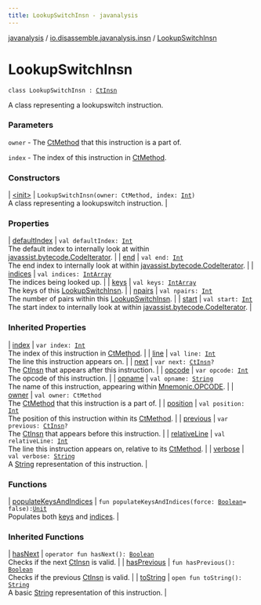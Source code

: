 ```yaml
---
title: LookupSwitchInsn - javanalysis
---
```


[javanalysis](../../index.html) / [io.disassemble.javanalysis.insn](../index.html) / [LookupSwitchInsn](./index.html)

# LookupSwitchInsn

`class LookupSwitchInsn : `[`CtInsn`](../-ct-insn/index.html)

A class representing a lookupswitch instruction.

### Parameters

`owner` - The [CtMethod](#) that this instruction is a part of.

`index` - The index of this instruction in [CtMethod](#).

### Constructors

| [&lt;init&gt;](-init-.html) | `LookupSwitchInsn(owner: CtMethod, index: `[`Int`](https://kotlinlang.org/api/latest/jvm/stdlib/kotlin/-int/index.html)`)`<br>A class representing a lookupswitch instruction. |

### Properties

| [defaultIndex](default-index.html) | `val defaultIndex: `[`Int`](https://kotlinlang.org/api/latest/jvm/stdlib/kotlin/-int/index.html)<br>The default index to internally look at within [javassist.bytecode.CodeIterator](#). |
| [end](end.html) | `val end: `[`Int`](https://kotlinlang.org/api/latest/jvm/stdlib/kotlin/-int/index.html)<br>The end index to internally look at within [javassist.bytecode.CodeIterator](#). |
| [indices](indices.html) | `val indices: `[`IntArray`](https://kotlinlang.org/api/latest/jvm/stdlib/kotlin/-int-array/index.html)<br>The indices being looked up. |
| [keys](keys.html) | `val keys: `[`IntArray`](https://kotlinlang.org/api/latest/jvm/stdlib/kotlin/-int-array/index.html)<br>The keys of this [LookupSwitchInsn](./index.html). |
| [npairs](npairs.html) | `val npairs: `[`Int`](https://kotlinlang.org/api/latest/jvm/stdlib/kotlin/-int/index.html)<br>The number of pairs within this [LookupSwitchInsn](./index.html). |
| [start](start.html) | `val start: `[`Int`](https://kotlinlang.org/api/latest/jvm/stdlib/kotlin/-int/index.html)<br>The start index to internally look at within [javassist.bytecode.CodeIterator](#). |

### Inherited Properties

| [index](../-ct-insn/--index--.html) | `var index: `[`Int`](https://kotlinlang.org/api/latest/jvm/stdlib/kotlin/-int/index.html)<br>The index of this instruction in [CtMethod](#). |
| [line](../-ct-insn/line.html) | `val line: `[`Int`](https://kotlinlang.org/api/latest/jvm/stdlib/kotlin/-int/index.html)<br>The line this instruction appears on. |
| [next](../-ct-insn/next.html) | `var next: `[`CtInsn`](../-ct-insn/index.html)`?`<br>The [CtInsn](../-ct-insn/index.html) that appears after this instruction. |
| [opcode](../-ct-insn/opcode.html) | `var opcode: `[`Int`](https://kotlinlang.org/api/latest/jvm/stdlib/kotlin/-int/index.html)<br>The opcode of this instruction. |
| [opname](../-ct-insn/opname.html) | `val opname: `[`String`](https://kotlinlang.org/api/latest/jvm/stdlib/kotlin/-string/index.html)<br>The name of this instruction, appearing within [Mnemonic.OPCODE](#). |
| [owner](../-ct-insn/owner.html) | `val owner: CtMethod`<br>The [CtMethod](#) that this instruction is a part of. |
| [position](../-ct-insn/position.html) | `val position: `[`Int`](https://kotlinlang.org/api/latest/jvm/stdlib/kotlin/-int/index.html)<br>The position of this instruction within its [CtMethod](#). |
| [previous](../-ct-insn/previous.html) | `var previous: `[`CtInsn`](../-ct-insn/index.html)`?`<br>The [CtInsn](../-ct-insn/index.html) that appears before this instruction. |
| [relativeLine](../-ct-insn/relative-line.html) | `val relativeLine: `[`Int`](https://kotlinlang.org/api/latest/jvm/stdlib/kotlin/-int/index.html)<br>The line this instruction appears on, relative to its [CtMethod](#). |
| [verbose](../-ct-insn/verbose.html) | `val verbose: `[`String`](https://kotlinlang.org/api/latest/jvm/stdlib/kotlin/-string/index.html)<br>A [String](https://kotlinlang.org/api/latest/jvm/stdlib/kotlin/-string/index.html) representation of this instruction. |

### Functions

| [populateKeysAndIndices](populate-keys-and-indices.html) | `fun populateKeysAndIndices(force: `[`Boolean`](https://kotlinlang.org/api/latest/jvm/stdlib/kotlin/-boolean/index.html)` = false): `[`Unit`](https://kotlinlang.org/api/latest/jvm/stdlib/kotlin/-unit/index.html)<br>Populates both [keys](keys.html) and [indices](indices.html). |

### Inherited Functions

| [hasNext](../-ct-insn/has-next.html) | `operator fun hasNext(): `[`Boolean`](https://kotlinlang.org/api/latest/jvm/stdlib/kotlin/-boolean/index.html)<br>Checks if the next [CtInsn](../-ct-insn/index.html) is valid. |
| [hasPrevious](../-ct-insn/has-previous.html) | `fun hasPrevious(): `[`Boolean`](https://kotlinlang.org/api/latest/jvm/stdlib/kotlin/-boolean/index.html)<br>Checks if the previous [CtInsn](../-ct-insn/index.html) is valid. |
| [toString](../-ct-insn/to-string.html) | `open fun toString(): `[`String`](https://kotlinlang.org/api/latest/jvm/stdlib/kotlin/-string/index.html)<br>A basic [String](https://kotlinlang.org/api/latest/jvm/stdlib/kotlin/-string/index.html) representation of this instruction. |

